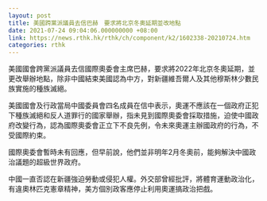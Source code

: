 ```yaml
---
layout: post
title: 美國跨黨派議員去信巴赫　要求將北京冬奧延期並改地點
date: 2021-07-24 09:04:06.000000000 +08:00
link: https://news.rthk.hk/rthk/ch/component/k2/1602338-20210724.htm
categories: rthk
---
```


美國國會跨黨派議員去信國際奧委會主席巴赫，要求將2022年北京冬奧延期，並更改舉辦地點，除非中國結束美國認為中方，對新疆維吾爾人及其他穆斯林少數民族實施的種族滅絕。

美國國會及行政當局中國委員會四名成員在信中表示，奧運不應該在一個政府正犯下種族滅絕和反人道罪行的國家舉辦，指未見到國際奧委會採取措施，迫使中國政府改變行為，認為國際奧委會正立下不良先例，令未來奧運主辦國政府的行為，不受國際約束。

國際奧委會暫時未有回應，但早前說，他們並非明年2月冬奧前，能夠解決中國政治議題的超級世界政府。

中國一直否認在新疆強迫勞動或侵犯人權。外交部曾經批評，將體育運動政治化，有違奧林匹克憲章精神，美方個別政客應停止利用奧運搞政治把戲。
